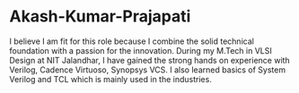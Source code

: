# Akash-Kumar-Prajapati
I believe I am fit for this role because I combine the solid technical foundation with a passion for the innovation. During my M.Tech in VLSI Design at NIT Jalandhar, I have gained the strong hands on experience with Verilog, Cadence Virtuoso, Synopsys VCS. I also learned basics of System Verilog and TCL which is mainly used in the industries. 

